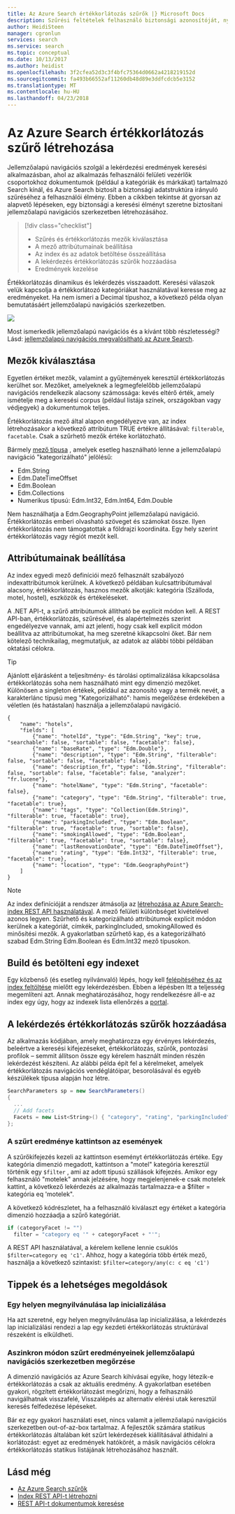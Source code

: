 ```yaml
---
title: Az Azure Search értékkorlátozás szűrők |} Microsoft Docs
description: Szűrési feltételek felhasználó biztonsági azonosítóját, nyelvi, földrajzihely-vagy numerikus értékek lekérdezések az Azure Search, egy üzemeltetett felhőalapú keresőszolgáltatás, a Microsoft Azure keresési eredményeket csökkentése érdekében.
author: HeidiSteen
manager: cgronlun
services: search
ms.service: search
ms.topic: conceptual
ms.date: 10/13/2017
ms.author: heidist
ms.openlocfilehash: 3f2cfea52d3c3f4bfc75364d0662a4218219152d
ms.sourcegitcommit: fa493b66552af11260db48d89e3ddfcdcb5e3152
ms.translationtype: MT
ms.contentlocale: hu-HU
ms.lasthandoff: 04/23/2018
---
```

# <a name="how-to-build-a-facet-filter-in-azure-search"></a>Az Azure Search értékkorlátozás szűrő létrehozása 

Jellemzőalapú navigációs szolgál a lekérdezési eredmények keresési alkalmazásban, ahol az alkalmazás felhasználói felületi vezérlők csoportokhoz dokumentumok (például a kategóriák és márkákat) tartalmazó Search kínál, és Azure Search biztosít a biztonsági adatstruktúra irányuló szűréséhez a felhasználói élmény. Ebben a cikkben tekintse át gyorsan az alapvető lépéseken, egy biztonsági a keresési élményt szeretne biztosítani jellemzőalapú navigációs szerkezetben létrehozásához. 

> [!div class="checklist"]
> * Szűrés és értékkorlátozás mezők kiválasztása
> * A mező attribútumainak beállítása
> * Az index és az adatok betöltése összeállítása
> * A lekérdezés értékkorlátozás szűrők hozzáadása
> * Eredmények kezelése

Értékkorlátozás dinamikus és lekérdezés visszaadott. Keresési válaszok velük kapcsolja a értékkorlátozó kategóriákat használatával keresse meg az eredményeket. Ha nem ismeri a Decimal típushoz, a következő példa olyan bemutatásáért jellemzőalapú navigációs szerkezetben.

  ![](./media/search-filters-facets/facet-nav.png)

Most ismerkedik jellemzőalapú navigációs és a kívánt több részletességi? Lásd: [jellemzőalapú navigációs megvalósítható az Azure Search](search-faceted-navigation.md).

## <a name="choose-fields"></a>Mezők kiválasztása

Egyetlen értéket mezők, valamint a gyűjtemények keresztül értékkorlátozás kerülhet sor. Mezőket, amelyeknek a legmegfelelőbb jellemzőalapú navigációs rendelkezik alacsony számossága: kevés eltérő érték, amely ismételje meg a keresési corpus (például listája színek, országokban vagy védjegyek) a dokumentumok teljes. 

Értékkorlátozás mező által alapon engedélyezve van, az index létrehozásakor a következő attribútum TRUE értékre állításával: `filterable`, `facetable`. Csak a szűrhető mezők értéke korlátozható.

Bármely [mező típusa](https://docs.microsoft.com/rest/api/searchservice/supported-data-types) , amelyek esetleg használható lenne a jellemzőalapú navigáció "kategorizálható" jelölésű:

+ Edm.String
+ Edm.DateTimeOffset
+ Edm.Boolean
+ Edm.Collections
+ Numerikus típusú: Edm.Int32, Edm.Int64, Edm.Double

Nem használhatja a Edm.GeographyPoint jellemzőalapú navigáció. Értékkorlátozás emberi olvasható szöveget és számokat össze. Ilyen értékkorlátozás nem támogatottak a földrajzi koordináta. Egy hely szerint értékkorlátozás vagy régiót mezőt kell.

## <a name="set-attributes"></a>Attribútumainak beállítása

Az index egyedi mező definíciói mező felhasznált szabályozó indexattribútumok kerülnek. A következő példában kulcsattribútumával alacsony, értékkorlátozás, hasznos mezők alkotják: kategória (Szálloda, motel, hostel), eszközök és értékeléseket. 

A .NET API-t, a szűrő attribútumok állítható be explicit módon kell. A REST API-ban, értékkorlátozás, szűrésével, és alapértelmezés szerint engedélyezve vannak, ami azt jelenti, hogy csak kell explicit módon beállítva az attribútumokat, ha meg szeretné kikapcsolni őket. Bár nem kötelező technikailag, megmutatjuk, az adatok az alábbi többi példában oktatási célokra. 

> [!Tip]
> Ajánlott eljárásként a teljesítmény- és tárolási optimalizálása kikapcsolása értékkorlátozás soha nem használható mint egy dimenzió mezőket. Különösen a singleton értékek, például az azonosító vagy a termék nevét, a karakterlánc típusú meg "Kategorizálható": hamis megelőzése érdekében a véletlen (és hatástalan) használja a jellemzőalapú navigáció.


```http
{
    "name": "hotels",  
    "fields": [
        {"name": "hotelId", "type": "Edm.String", "key": true, "searchable": false, "sortable": false, "facetable": false},
        {"name": "baseRate", "type": "Edm.Double"},
        {"name": "description", "type": "Edm.String", "filterable": false, "sortable": false, "facetable": false},
        {"name": "description_fr", "type": "Edm.String", "filterable": false, "sortable": false, "facetable": false, "analyzer": "fr.lucene"},
        {"name": "hotelName", "type": "Edm.String", "facetable": false},
        {"name": "category", "type": "Edm.String", "filterable": true, "facetable": true},
        {"name": "tags", "type": "Collection(Edm.String)", "filterable": true, "facetable": true},
        {"name": "parkingIncluded", "type": "Edm.Boolean",  "filterable": true, "facetable": true, "sortable": false},
        {"name": "smokingAllowed", "type": "Edm.Boolean", "filterable": true, "facetable": true, "sortable": false},
        {"name": "lastRenovationDate", "type": "Edm.DateTimeOffset"},
        {"name": "rating", "type": "Edm.Int32", "filterable": true, "facetable": true},
        {"name": "location", "type": "Edm.GeographyPoint"}
    ]
}
```

> [!Note]
> Az index definícióját a rendszer átmásolja az [létrehozása az Azure Search-index REST API használatával](https://docs.microsoft.com/azure/search/search-create-index-rest-api). A mező felületi különbséget kivételével azonos legyen. Szűrhető és kategorizálható attribútumok explicit módon kerülnek a kategóriát, címkék, parkingIncluded, smokingAllowed és minősítési mezők. A gyakorlatban szűrhető kap, és a kategorizálható szabad Edm.String Edm.Boolean és Edm.Int32 mező típusokon. 

## <a name="build-and-load-an-index"></a>Build és betölteni egy indexet

Egy közbenső (és esetleg nyilvánvaló) lépés, hogy kell [felépítéséhez és az index feltöltése](https://docs.microsoft.com/azure/search/search-create-index-dotnet#create-the-index) mielőtt egy lekérdezésben. Ebben a lépésben Itt a teljesség megemlíteni azt. Annak meghatározásához, hogy rendelkezésre áll-e az index egy úgy, hogy az indexek lista ellenőrzés a [portal](https://portal.azure.com).

## <a name="add-facet-filters-to-a-query"></a>A lekérdezés értékkorlátozás szűrők hozzáadása

Az alkalmazás kódjában, amely meghatározza egy érvényes lekérdezés, beleértve a keresési kifejezéseket, értékkorlátozás, szűrők, pontozási profilok – semmit állítson össze egy kérelem használt minden részén lekérdezést készíteni. Az alábbi példa épít fel a kérelmeket, amelyek értékkorlátozás navigációs vendéglátóipar, besorolásával és egyéb készülékek típusa alapján hoz létre.

```csharp
SearchParameters sp = new SearchParameters()
{
  ...
  // Add facets
  Facets = new List<String>() { "category", "rating", "parkingIncluded", "smokingAllowed" },
};
```

### <a name="return-filtered-results-on-click-events"></a>A szűrt eredménye kattintson az események

A szűrőkifejezés kezeli az kattintson eseményt értékkorlátozás értéke. Egy kategória dimenzió megadott, kattintson a "motel" kategória keresztül történik egy `$filter` , ami az adott típusú szállások kifejezés. Amikor egy felhasználó "motelek" annak jelzésére, hogy megjelenjenek-e csak motelek kattint, a következő lekérdezés az alkalmazás tartalmazza-e a $filter = kategória eq 'motelek".

A következő kódrészletet, ha a felhasználó kiválaszt egy értéket a kategória dimenzió hozzáadja a szűrő kategóriát.

```csharp
if (categoryFacet != "")
  filter = "category eq '" + categoryFacet + "'";
```
A REST API használatával, a kérelem kellene lennie csuklós `$filter=category eq 'c1'`. Ahhoz, hogy a kategória több érték mező, használja a következő szintaxist: `$filter=category/any(c: c eq 'c1')`

## <a name="tips-and-workarounds"></a>Tippek és a lehetséges megoldások

### <a name="initialize-a-page-with-facets-in-place"></a>Egy helyen megnyilvánulása lap inicializálása

Ha azt szeretné, egy helyen megnyilvánulása lap inicializálása, a lekérdezés lap inicializálási rendezi a lap egy kezdeti értékkorlátozás struktúrával részeként is elküldheti.

### <a name="preserve-a-facet-navigation-structure-asynchronously-of-filtered-results"></a>Aszinkron módon szűrt eredményeinek jellemzőalapú navigációs szerkezetben megőrzése

A dimenzió navigációs az Azure Search kihívásai egyike, hogy létezik-e értékkorlátozás a csak az aktuális eredmény. A gyakorlatban esetében gyakori, rögzített értékkorlátozást megőrizni, hogy a felhasználó navigálhatnak visszafelé, Visszalépés az alternatív elérési utak keresztül keresés felfedezése lépéseket. 

Bár ez egy gyakori használati eset, nincs valamit a jellemzőalapú navigációs szerkezetben out-of-az-box tartalmaz. A fejlesztők számára statikus értékkorlátozás általában két szűrt lekérdezések kiállításával áthidalni a korlátozást: egyet az eredmények hatókörét, a másik navigációs célokra értékkorlátozás statikus listájának létrehozásához használt.

## <a name="see-also"></a>Lásd még

+ [Az Azure Search szűrők](search-filters.md)
+ [Index REST API-t létrehozni](https://docs.microsoft.com/rest/api/searchservice/create-index)
+ [REST API-t dokumentumok keresése](https://docs.microsoft.com/rest/api/searchservice/search-documents)

